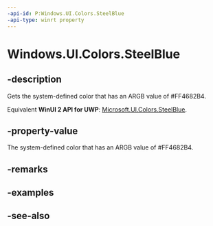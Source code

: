```yaml
---
-api-id: P:Windows.UI.Colors.SteelBlue
-api-type: winrt property
---
```


<!-- Property syntax
public Windows.UI.Color SteelBlue { get; }
-->

# Windows.UI.Colors.SteelBlue

## -description

Gets the system-defined color that has an ARGB value of #FF4682B4.

Equivalent **WinUI 2 API for UWP**: [Microsoft.UI.Colors.SteelBlue](/windows/winui/api/microsoft.ui.colors.steelblue).

## -property-value

The system-defined color that has an ARGB value of #FF4682B4.

## -remarks

## -examples

## -see-also
